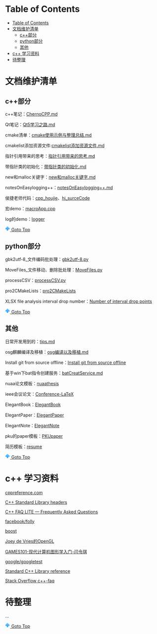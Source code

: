 # Table of Contents
- [Table of Contents](#table-of-contents)
- [文档维护清单](#文档维护清单)
  - [c++部分](#c部分)
  - [python部分](#python部分)
  - [其他](#其他)
- [c++ 学习资料](#c-学习资料)
- [待整理](#待整理)

# 文档维护清单

## c++部分

c++笔记：[ChernoCPP.md](./info/cpp/ChernoCPP.md)

Qt笔记：[Qt5学习之路.md](./info/Qt/Qt5学习之路.md)

cmake清单：[cmake使用示例与整理总结.md](./info/others/cmake使用示例与整理总结.md)

cmakelist添加资源文件:[cmakelist添加资源文件.md](./info/others/cmakelist添加资源文件.md)

指针引用带来的思考：[指针引用带来的思考.md](./info/cpp/指针引用带来的思考.md)

带指针类的初始化：[带指针类的初始化.md](./info/cpp/带指针类的初始化.md)

new和malloc关键字：[new和malloc关键字.md](./info/cpp/new和malloc关键字.md)

notesOnEasylogging++：[notesOnEasylogging++.md](./info/cpp/notesOnEasylogging++.md)

侯捷老师代码：[cpp_houjie](./info/cpp/cpp_houjie)、[hj_surceCode](./code/cpp/hj_surceCode)

宏demo：[macroApp.cpp](./code/cpp/macroApp.cpp)

log的demo：[logger](./code/cpp/logger/)

[![top] Goto Top](#table-of-contents)

## python部分

gbk2utf-8_文件编码批处理：[gbk2utf-8.py](./code/Python/gbk2utf-8/main.py)

MoveFiles_文件移动、删除批处理：[MoveFiles.py](./code/Python/MoveFiles/main.py)

processCSV：[processCSV.py](./code/Python/processCSV/writeFile.py)

pro2CMakeLists：[pro2CMakeLists](./code/Python/pro2cmakelists/)

XLSX file analysis interval drop number：[Number of interval drop points](./code/Python/statisticalIntervals/main.py)

[![top] Goto Top](#table-of-contents)

## 其他

日常开发用到的：[tips.md](./info/tips.md)

osg麒麟编译及移植：[osg编译以及移植.md](./info/others/osg编译以及移植.md)

Install git from source offline：[Install git from source offline](./info/others/Install%20git%20from%20source%20offline.md)

基于win下bat指令创建服务：[batCreatService.md](./info/others/batCreatService.md)

nuaa论文模板：[nuaathesis](./code/LaTex/nuaathesis/)

ieee会议论文：[Conference-LaTeX](./code/LaTex/Conference-LaTeX/)

ElegantBook：[ElegantBook](./code/LaTex/ElegantBook/)

ElegantPaper：[ElegantPaper](./code/LaTex/ElegantPaper/)

ElegantNote：[ElegantNote](./code/LaTex/ElegantNote/)

pku的paper模板：[PKUpaper](./code/LaTex/PKUpaper/)

简历模板：[resume](./code/LaTex/resume/)

[![top] Goto Top](#table-of-contents)


# c++ 学习资料

[cppreference.com](https://en.cppreference.com/w/)

[C++ Standard Library headers](https://en.cppreference.com/w/cpp/header)

[C++ FAQ LITE — Frequently Asked Questions](http://www.sunistudio.com/cppfaq/)

[facebook/folly](https://github.com/facebook/folly)

[boost](https://www.boost.org/)

[Joey de Vries的OpenGL](https://learnopengl-cn.github.io/)

[GAMES101-现代计算机图形学入门-闫令琪](https://www.bilibili.com/video/BV1X7411F744?p=5&vd_source=928ab8f00870337fdf2817d5be74ba86)

[google/googletest](https://github.com/google/googletest)

[Standard C++ Library reference](https://cplusplus.com/reference/)

[Stack Overflow c++-faq](https://stackoverflow.com/questions/tagged/c%2b%2b-faq?sort=votes)

# 待整理


...

[![top] Goto Top](#table-of-contents)




[top]: up.png

